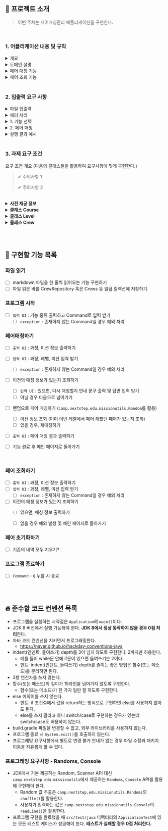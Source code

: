## 🚀 프로젝트 소개
> 이번 주차는 페어매칭관리 애플리케이션을 구현한다.
>
<br>

### 1. 어플리케이션 내용 및 규칙

<details>
    <summary>개요</summary>
    <div markdown="1">

- 우테코의 미션은 페어 프로그래밍으로 진행된다.
- 미션을 함께할 페어를 관리해주는 애플리케이션을 완성하시오.

<br>
</div>
</details>

<details>
    <summary>도메인 설명</summary>
    <div markdown="1">

- 우테코에서 운영하는 과정은 현재 백엔드 과정과 프론트엔드 과정이 있다.
- 각 과정은 5단계로 나누어 진행이 되는데 이를 레벨이라고 한다.
- 미션을 수행하며 각 레벨에서 전달하고자 하는 내용을 학습하는데 이 과정을 페어 프로그래밍으로 진행한다.
- 미션을 시작하기 전 페어를 매칭하는데 다양한 페어를 만나기 위해서 같은 레벨 동안은 같은 페어를 만나지 않는다.

<br>
</div>
</details>

<details>
    <summary>페어 매칭 기능</summary>
    <div markdown="1">

- 페어 매칭 조건
  ```
  - 미션을 함께 수행할 페어를 두명씩 매칭한다.
  - 페어 매칭 대상이 홀수인 경우 한 페어는 3인으로 구성한다. 
  - 같은 레벨에서 이미 페어를 맺은 크루와는 다시 페어로 매칭될 수 없다.
  ```

- 페어 매칭 구현 방법
  ```
  - 크루들의 이름 목록을 List<String> 형태로 준비한다.
  - 크루 목록의 순서를 랜덤으로 섞는다. 이 때 `camp.nextstep.edu.missionutils.Randoms`의 shuffle 메서드를 활용해야 한다.
  - 랜덤으로 섞인 페어 목록에서 페어 매칭을 할 때 앞에서부터 순서대로 두명씩 페어를 맺는다.
  - 홀수인 경우 마지막 남은 크루는 마지막 페어에 포함시킨다.
  - 같은 레벨에서 이미 페어로 만난적이 있는 크루끼리 다시 페어로 매칭 된다면 크루 목록의 순서를 다시 랜덤으로 섞어서 매칭을 시도한다.
  - 3회 시도까지 매칭이 되지 않거나 매칭을 할 수 있는 경우의 수가 없으면 에러 메시지를 출력한다.
  ```

- 코드 예시

  ```java
  List<String> crewNames; // 파일에서 로드한 크루 이름 목록 
  List<String> shuffledCrew = Randoms.shuffle(crewNames); // 섞인 크루 이름 목록
  
  // 페어 매칭 & 검증
  
  ...
  ```
  
- 페어 재매칭 시도
  ```
  - 안내 문구를 출력 후 매칭을 진행한다.
  - 아니오를 선택할 경우 코스, 레벨, 미션을 다시 선택한다.
  ```

<br>
</div>
</details>

<details>
    <summary>페어 조회 기능</summary>
    <div markdown="1">

- 과정, 레벨, 미션을 선택하면 해당 미션의 페어 정보를 출력한다.
- 매칭 이력이 없으면 매칭 이력이 없다고 안내한다.

  ```
  [ERROR] 매칭 이력이 없습니다.
  ```
<br>
</div>
</details>


<br>

### 2. 입출력 요구 사항

<details>
    <summary>파일 입출력</summary>
    <div markdown="1">

- 페어 매칭에 필요한 크루들의 이름을 파일 입출력을 통해 불러온다.
- `src/main/resources/backend-crew.md`과 `src/main/resources/frontend-crew.md` 파일을 이용한다.
- 두 파일의 내용은 수정이 가능하다. 수정 시 크루들의 이름은 중복될 수 없다.
- 파일 입출력 방법은 `자바 파일 읽기`나 `자바 파일 입출력`과 같은 키워드로 구글링해서 찾을 수 있다.

  <br>
</div>
</details>

<details>
    <summary>에러 처리</summary>
    <div markdown="1">

- 사용자가 잘못된 값을 입력할 경우 `IllegalArgumentException`를 발생시키고, `[ERROR]`로 시작하는 에러 메시지를 출력 후 해당 부분부터 다시 입력을 받는다.
- 아래의 프로그래밍 실행 결과 예시와 동일하게 입력과 출력이 이루어져야 한다.

<br>
</div>
</details>

<details>
    <summary>1. 기능 선택</summary>
    <div markdown="1">

- 프로그램을 시작하면 기능의 종류를 출력하고 그 중 하나의 입력을 받는다.
  ```
  기능을 선택하세요.
  1. 페어 매칭
  2. 페어 조회
  3. 페어 초기화
  Q. 종료
  ```

<br>
</div>
</details>

<details>
    <summary>2. 페어 매칭</summary>
    <div markdown="1">

- 과정와 미션을 출력하고 매칭하고자 하는 과정, 레벨, 미션을 입력 받는다.
```
#############################################
과정: 백엔드 | 프론트엔드
미션:
  - 레벨1: 자동차경주 | 로또 | 숫자야구게임
  - 레벨2: 장바구니 | 결제 | 지하철노선도
  - 레벨3: 
  - 레벨4: 성능개선 | 배포
  - 레벨5: 
############################################
과정, 레벨, 미션을 선택하세요.
ex) 백엔드, 레벨1, 자동차경주
```

- 매칭이 정상적으로 수행되면 결과가 출력된다.
- 출력되는 페어의 순서는 `camp.nextstep.edu.missionutils.Randoms`의 shuffle 메서드의 결과 순서로 정렬한다.

```
페어 매칭 결과입니다.
용팔 : 대만
대협 : 덕규
치수 : 준호
태웅 : 백호
달재 : 태산
한나 : 수겸
태섭 : 대남
준섭 : 소연
현준 : 호열
구식 : 경태
```

<br>
</div>
</details>

<details>
    <summary>실행 결과 예시</summary>
    <div markdown="1">

```
기능을 선택하세요.
1. 페어 매칭
2. 페어 조회
3. 페어 초기화
Q. 종료
1

#############################################
과정: 백엔드 | 프론트엔드
미션:
  - 레벨1: 자동차경주 | 로또 | 숫자야구게임
  - 레벨2: 장바구니 | 결제 | 지하철노선도
  - 레벨3: 
  - 레벨4: 성능개선 | 배포
  - 레벨5: 
############################################
과정, 레벨, 미션을 선택하세요.
ex) 백엔드, 레벨1, 자동차경주
프론트엔드, 레벨1, 자동차경주

페어 매칭 결과입니다.
다비 : 신디
쉐리 : 덴버
제키 : 로드
라라 : 윌터
니콜 : 이브
린다 : 시저
보노 : 제시 : 제키

기능을 선택하세요.
1. 페어 매칭
2. 페어 조회
3. 페어 초기화
Q. 종료
1

#############################################
과정: 백엔드 | 프론트엔드
미션:
  - 레벨1: 자동차경주 | 로또 | 숫자야구게임
  - 레벨2: 장바구니 | 결제 | 지하철노선도
  - 레벨3: 
  - 레벨4: 성능개선 | 배포
  - 레벨5: 
############################################
과정, 레벨, 미션을 선택하세요.
ex) 백엔드, 레벨1, 자동차경주
프론트엔드, 레벨1, 자동차경주

매칭 정보가 있습니다. 다시 매칭하시겠습니까?
네 | 아니오
아니오

과정, 레벨, 미션을 선택하세요.
ex) 백엔드, 레벨1, 자동차경주
프론트엔드, 레벨1, 자동차경주
매칭 정보가 있습니다. 다시 매칭하시겠습니까?
네 | 아니오
네

페어 매칭 결과입니다.
이브 : 윌터
보노 : 제키
신디 : 로드
제시 : 린다
시저 : 라라
니콜 : 다비
리사 : 덴버 : 제키

기능을 선택하세요.
1. 페어 매칭
2. 페어 조회
3. 페어 초기화
Q. 종료
2

#############################################
과정: 백엔드 | 프론트엔드
미션:
  - 레벨1: 자동차경주 | 로또 | 숫자야구게임
  - 레벨2: 장바구니 | 결제 | 지하철노선도
  - 레벨3: 
  - 레벨4: 성능개선 | 배포
  - 레벨5: 
############################################
과정, 레벨, 미션을 선택하세요.
ex) 백엔드, 레벨1, 자동차경주
프론트엔드, 레벨1, 자동차경주

페어 매칭 결과입니다.
이브 : 윌터
보노 : 제키
신디 : 로드
제시 : 린다
시저 : 라라
니콜 : 다비
리사 : 덴버 : 제키

기능을 선택하세요.
1. 페어 매칭
2. 페어 조회
3. 페어 초기화
Q. 종료
3

초기화 되었습니다. 

기능을 선택하세요.
1. 페어 매칭
2. 페어 조회
3. 페어 초기화
Q. 종료
Q
```

<br>
</div>
</details>

<br>


### 3. 과제 요구 조건

요구 조건 개요
(다음의 클래스들을 활용하여 요구사항에 맞게 구현한다.)

> ✔ 주의사항 1
>
> ✔ 주의사항 2
<br>
<details>
    <summary> <b>사전 제공 정보</b> </summary>
    <div markdown="1">


> 📍 유의사항
> - 크루 정보는 src/resources 하위에 md 파일로 제공되며 변경이 가능하다.
> - 과정, 레벨, 미션 정보는 아래에 제공하는 그대로 사용해야 한다.

```
## 과정
- 백엔드
- 프론트엔드

## 레벨
- 레벨1
- 레벨2
- 레벨3
- 레벨4
- 레벨5

## 미션
### 레벨1
- 자동차경주
- 로또
- 숫자야구게임

### 레벨2
- 장바구니
- 결제
- 지하철노선도

### 레벨3(없음)

### 레벨4
- 성능개선
- 배포

### 레벨5 (없음)
```


<br>
</div>
</details>

<details>
    <summary> <b>클래스 Course</b> </summary>
    <div markdown="1">

```java
public enum Course {
  BACKEND("백엔드"),
  FRONTEND("프론트엔드");

private String name;

Course(String name) {
this.name = name;
}

// 추가 기능 구현
}
```

<br>
</div>
</details>

<details>
    <summary> <b>클래스 Level</b> </summary>
    <div markdown="1">

```java
public enum Level {
  LEVEL1("레벨1"),
  LEVEL2("레벨2"),
  LEVEL3("레벨3"),
  LEVEL4("레벨4"),
  LEVEL5("레벨5");

  private String name;

  Level(String name) {
    this.name = name;
  }

  // 추가 기능 구현
}
```

<br>
</div>
</details>

<details>
    <summary> <b>클래스 Crew</b> </summary>
    <div markdown="1">

```java
public class Crew {
    private Course course;
    private String name;
}

```

<br>
</div>
</details>

<br><br>

## 📝 구현할 기능 목록

### 파일 읽기
- [ ] markdown 파일을 한 줄씩 읽어오는 기능 구현하기
- [ ] 파일 읽은 바를 CrewRepository 혹은 Crews 등 일급 컬렉션에 저장하기

### 프로그램 시작

- [ ] `입력 UI` : 기능 종류 출력하고 Command로 입력 받기
  - [ ] `exception` : 존재하지 않는 Command일 경우 예외 처리

### 페어매칭하기

- [ ] `출력 UI` : 과정, 미션 정보 출력하기
- [ ] `입력 UI` : 과정, 레벨, 미션 입력 받기
  - [ ] `exception` : 존재하지 않는 Command일 경우 예외 처리

- [ ] 이전의 매칭 정보가 있는지 조회하기
  - [ ] `입력 UI` : 있으면, 다시 매칭할지 안내 문구 출력 및 답변 입력 받기
  - [ ] 아닐 경우 다음으로 넘어가기

- [ ] 랜덤으로 페어 매칭하기 (`camp.nextstep.edu.missionutils.Random`를 활용)
  - [ ] 이전 정보 조회 (이미 이번 레벨에서 페어 해봤던 페어가 있는지 조회)
  - [ ] 있을 경우, 재매칭하기

- [ ] `출력 UI` : 페어 매칭 결과 출력하기

- [ ] 기능 완료 후 메인 페이지로 돌아가기

<br>

### 페어 조회하기

- [ ] `출력 UI` : 과정, 미션 정보 출력하기
- [ ] `입력 UI` : 과정, 레벨, 미션 입력 받기
  - [ ] `exception` : 존재하지 않는 Command일 경우 예외 처리

- [ ] 이전의 매칭 정보가 있는지 조회하기
  - [ ] 있으면, 매칭 정보 출력하기
  - [ ] 없을 경우 예외 발생 및 메인 페이지로 돌아가기


### 페어 초기화하기

- [ ] 기존의 내역 모두 지우기?


### 프로그램 종료하기

- [ ] `Command` - `Q` 누를 시 종료

<br><br>

## 🔥 준수할 코드 컨벤션 목록

- 프로그램을 실행하는 시작점은 `Application`의 `main()`이다.
- JDK 8 버전에서 실행 가능해야 한다. **JDK 8에서 정상 동작하지 않을 경우 0점 처리**한다.
- 자바 코드 컨벤션을 지키면서 프로그래밍한다.
    - https://naver.github.io/hackday-conventions-java
- indent(인덴트, 들여쓰기) depth를 3이 넘지 않도록 구현한다. 2까지만 허용한다.
    - 예를 들어 while문 안에 if문이 있으면 들여쓰기는 2이다.
    - 힌트: indent(인덴트, 들여쓰기) depth를 줄이는 좋은 방법은 함수(또는 메소드)를 분리하면 된다.
- 3항 연산자를 쓰지 않는다.
- 함수(또는 메소드)의 길이가 15라인을 넘어가지 않도록 구현한다.
    - 함수(또는 메소드)가 한 가지 일만 잘 하도록 구현한다.
- else 예약어를 쓰지 않는다.
    - 힌트: if 조건절에서 값을 return하는 방식으로 구현하면 else를 사용하지 않아도 된다.
    - else를 쓰지 말라고 하니 switch/case로 구현하는 경우가 있는데 switch/case도 허용하지 않는다.
- build.gradle 파일을 변경할 수 없고, 외부 라이브러리를 사용하지 않는다.
- 프로그램 종료 시 `System.exit()`를 호출하지 않는다.
- 프로그래밍 요구사항에서 별도로 변경 불가 안내가 없는 경우 파일 수정과 패키지 이동을 자유롭게 할 수 있다.

### 프로그래밍 요구사항 - Randoms, Console

- JDK에서 기본 제공하는 Random, Scanner API 대신 `camp.nextstep.edu.missionutils`에서 제공하는 `Randoms`, `Console` API를 활용해 구현해야 한다.
    - Random 값 추출은 `camp.nextstep.edu.missionutils.Randoms`의 `shuffle()`를 활용한다.
    - 사용자가 입력하는 값은 `camp.nextstep.edu.missionutils.Console`의 `readLine()`을 활용한다.
- 프로그램 구현을 완료했을 때 `src/test/java` 디렉터리의 `ApplicationTest`에 있는 모든 테스트 케이스가 성공해야 한다. **테스트가 실패할 경우 0점 처리한다.**
